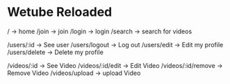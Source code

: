 # Wetube Reloaded

/ -> home
/join -> join
/login -> login
/search -> search for videos

/users/:id -> See user
/users/logout -> Log out
/users/edit -> Edit my profile
/users/delete -> Delete my profile

/videos/:id -> See Video
/videos/:id/edit -> Edit Video
/videos/:id/remove -> Remove Video
/videos/upload -> upload Video


